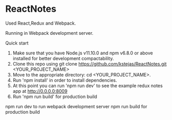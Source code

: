 # ReactNotes

Used React,Redux and Webpack.

Running in Webpack development server.

Quick start
1) Make sure that you have Node.js v11.10.0 and npm v6.8.0 or above installed for better development compactability.
2) Clone this repo using git clone https://github.com/kstejas/ReactNotes.git <YOUR_PROJECT_NAME>
3) Move to the appropriate directory: cd <YOUR_PROJECT_NAME>.
4) Run 'npm install' in order to install dependencies.
5) At this point you can run 'npm run dev' to see the example redux notes app at http://0.0.0.0:8009
6) Run 'npm run build' for production build

npm run dev to run webpack development server
npm run build for production build


